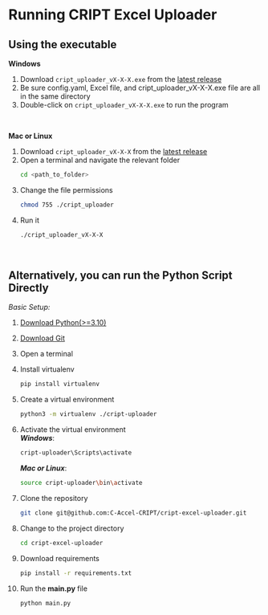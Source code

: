 # Running CRIPT <span style="color: var(--excel-light-color)">Excel</span> Uploader

## Using the executable

**Windows**

1. Download <code>cript_uploader_vX-X-X.exe</code> from
   the [latest release](https://github.com/C-Accel-CRIPT/cript-excel-uploader/releases)
2. Be sure config.yaml, Excel file, and cript_uploader_vX-X-X.exe file are all in the same directory
3. Double-click on <code>cript_uploader_vX-X-X.exe</code> to run the program

<br>

[//]: # (TODO change this away from terminal and more towards clicking on GUI)
**Mac or Linux**

1. Download <code>cript_uploader_vX-X-X</code> from
   the [latest release](https://github.com/C-Accel-CRIPT/cript-excel-uploader/releases)
2. Open a terminal and navigate the relevant folder
      ```bash
   cd <path_to_folder>
   ```
3. Change the file permissions
     ```bash
     chmod 755 ./cript_uploader
     ```
4. Run it
     ```bash
     ./cript_uploader_vX-X-X
     ```

<br>

## Alternatively, you can run the Python Script Directly

_Basic Setup:_

1. [Download Python(>=3.10)](https://www.python.org/)

2. [Download Git](https://git-scm.com/downloads)

3. Open a terminal

4. Install virtualenv
   ```bash
   pip install virtualenv
   ```

5. Create a virtual environment
   ```bash
   python3 -m virtualenv ./cript-uploader
   ```

6. Activate the virtual environment  
   **_Windows_**:
   ```bash
   cript-uploader\Scripts\activate
   ```    
   **_Mac or Linux_**:
   ```bash
   source cript-uploader\bin\activate
   ```

7. Clone the repository
   ```bash
   git clone git@github.com:C-Accel-CRIPT/cript-excel-uploader.git
   ```

8. Change to the project directory
   ```bash
   cd cript-excel-uploader
   ```

9. Download requirements
   ```bash
   pip install -r requirements.txt
   ```

10. Run the **main.py** file
    ```bash
    python main.py
    ```

<br>
